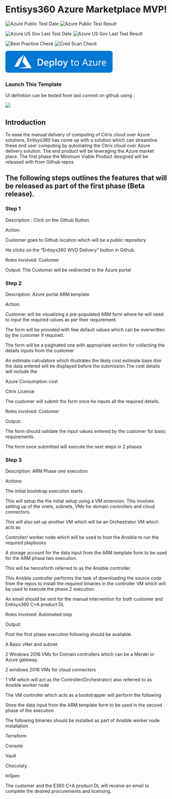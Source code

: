 # Entisys360 Azure Marketplace MVP!

![Azure Public Test Date](https://azurequickstartsservice.blob.core.windows.net/badges/100-marketplace-sample/PublicLastTestDate.svg)
![Azure Public Test Result](https://azurequickstartsservice.blob.core.windows.net/badges/100-marketplace-sample/PublicDeployment.svg)

![Azure US Gov Last Test Date](https://azurequickstartsservice.blob.core.windows.net/badges/100-marketplace-sample/FairfaxLastTestDate.svg)
![Azure US Gov Last Test Result](https://azurequickstartsservice.blob.core.windows.net/badges/100-marketplace-sample/FairfaxDeployment.svg)

![Best Practice Check](https://azurequickstartsservice.blob.core.windows.net/badges/100-marketplace-sample/BestPracticeResult.svg)
![Cred Scan Check](https://azurequickstartsservice.blob.core.windows.net/badges/100-marketplace-sample/CredScanResult.svg)

[![Deploy To Azure](https://raw.githubusercontent.com/Azure/azure-quickstart-templates/master/1-CONTRIBUTION-GUIDE/images/deploytoazure.svg?sanitize=true)](https://portal.azure.com/#create/Microsoft.Template/uri/https%3A%2F%2Fraw.githubusercontent.com%2Fentisys360%2FEntisys360-CitrixWVD%2Fvinay-dev%2FcreateUIDefination.json%3Ftoken%3DAOLIENSE6EP5CNADGJJY2WC7SZ6MK)

### Launch This Template

UI definition can be tested from last commit on github using : 

<a href='https://portal.azure.com/#blade/Microsoft_Azure_Compute/CreateMultiVmWizardBlade/internal_bladeCallId/anything/internal_bladeCallerParams/{"initialData":{},"providerConfig":{"createUiDefinition":"https%3A%2F%2Fraw.githubusercontent.com%2Fentisys360%2FEntisys360-CitrixWVD%2Fvinay-dev%2FcreateUIDefination.json"}}' target="_blank">
    <img src="http://azuredeploy.net/deploybutton.png"/>
</a>


## Introduction 

To ease the manual delivery of computing of Citrix cloud over Azure solutions, Entisys360 has come up with a solution which can streamline these end user computing by automating the Citrix cloud over Azure delivery solution. The end product will be leveraging the Azure market place. The first phase the Minimum Viable Product designed will be released with from Github repos. 

 

## The following steps outlines the features that will be released as part of the first phase (Beta release). 

 

### Step 1  

Description : Click on the Github Button. 

Action:  

Customer goes to Github location <link to be provided> which will be a public repository 

He clicks on the “Entisys360 WVD Delivery” button in Github. 

Roles involved: Customer 

Output: The Customer will be redirected to the Azure portal 

### Step 2 

Description: Azure portal ARM template 

Action: 

Customer will be visualizing a pre-populated ARM form where he will need to input the required values as per their requirement. 

The form will be provided with few default values which can be overwritten by the customer if required. 

The form will be a paginated one with appropriate section for collecting the details inputs from the customer 

An estimate calculatore which illustrates the likely cost estimate base don the data entered     will be displayed before the submission.The cost details will include the 

Azure Consumption cost 

Citrix License 

The customer will submit the form once he inputs all the required details. 

Roles involved: Customer 

Output: 

The form should validate the input values entered by the customer for basic requirements. 

The form once submitted will execute the next steps in 2 phases 

 

### Step 3 

Description: ARM Phase one execution 

Actions:  

The initial bootstrap execution starts 

This will setup the the initial setup using a VM extension. This involves setting up of the vnets,    subnets, VMs for domain controllers and cloud connectors. 

This will also set up another VM which will be an Orchestrator VM which acts as  

Controller/ worker node which will be used to host the Ansible to run the required playbooks  

A storage account for the data input from the ARM template form to be used for the ARM phase two execution. 

This will be henceforth referred to as the Ansible controller.  

This Ansible controller performs the task of downloading the source code from the repos to    install the required binaries in the controller VM which will be used to execute the phase 2    execution. 

An email should be sent for the manual intervention for both customer and Entisys360 C+A    product DL 

Roles involved: Automated step 

Output: 

Post the first phase execution following should be available. 

A Basic vNet and subnet 

2 Windows 2016 VMs for Domain controllers which can be a Meraki or Azure gateway. 

2 windows 2016 VMs for cloud connectors 

1 VM which will act as the Controller(Orchestrator) also referred to as Ansible worker node 

The VM controller which acts as a bootstrapper will perform the following 

Store the data input from the ARM template form to be used in the second phase of the execution 

The following binaries should be installed as part of Ansible worker node installation 

Terraform 

Console 

Vault 

Chocolaty 

InSpec 

The customer and the E360 C+A product DL will receive an email to complete the desired procurements and licensing. 


